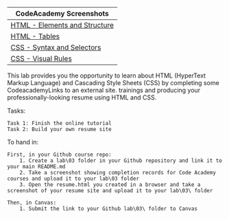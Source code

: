 
|CodeAcademy Screenshots     |
|------|
|[HTML - Elements and Structure](Screenshot-codeacademy-lesson_1-Elements_and_Structure.png)|
|[HTML - Tables](Screenshot-codeacademy-lesson_2-Tables.png)|
|[CSS - Syntax and Selectors](Screenshot-codeacademy-lesson_3-Syntax_and_Selectors.png)|
|[CSS - Visual Rules](Screenshot-codeacademy-lesson_4-Visual_Rules.png)|


This lab provides you the opportunity to learn about HTML (HyperText Markup Language) and Cascading Style Sheets (CSS) by completing some CodeacademyLinks to an external site. trainings and producing your professionally-looking resume using HTML and CSS.

Tasks:

    Task 1: Finish the online tutorial
    Task 2: Build your own resume site 


To hand in:

    First, in your Github course repo:
        1. Create a lab\03 folder in your Github repository and link it to your main README.md
        2. Take a screenshot showing completion records for Code Academy courses and upload it to your lab\03 folder
        3. Open the resume.html you created in a browser and take a screenshot of your resume site and upload it to your lab\03\ folder 
        
    Then, in Canvas:
        1. Submit the link to your Github lab\03\ folder to Canvas 